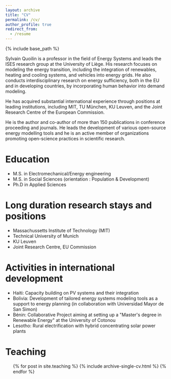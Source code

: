 ```yaml
---
layout: archive
title: "CV"
permalink: /cv/
author_profile: true
redirect_from:
  - /resume
---
```


{% include base_path %}

Sylvain Quoilin is a professor in the field of Energy Systems and leads the ISES research group at the University of Liège. His research focuses on modeling the energy transition, including the integration of renewables, heating and cooling systems, and vehicles into energy grids. He also conducts interdisciplinary research on energy sufficiency, both in the EU and in developing countries, by incorporating human behavior into demand modeling.

He has acquired substantial international experience through positions at leading institutions, including MIT, TU München, KU Leuven, and the Joint Research Centre of the European Commission.

He is the author and co-author of more than 150 publications in conference proceeding and journals. He leads the development of various open-source energy modelling tools and he is an active member of organizations promoting open-science practices in scientific research.

Education
======
* M.S. in Electromechanical/Energy engineering
* M.S. in Social Sciences (orientation : Population & Development)
* Ph.D in Applied Sciences

Long duration research stays and positions
======
* Massachussetts Institute of Technology (MIT)
* Technical University of Munich
* KU Leuven
* Joint Research Centre, EU Commission

Activities in international development
======
* Haiti: Capacity building on PV systems and their integration
* Bolivia: Development of tailored energy systems modeling tools as a support to energy planning (in collaboration with Universidad Mayor de San Simon)
* Bénin: Collaborative Project aiming at setting up a "Master's degree in Renewable Energy" at the University of Cotonou
* Lesotho: Rural electrification with hybrid concentrating solar power plants

Teaching
======
  <ul>{% for post in site.teaching %}
    {% include archive-single-cv.html %}
  {% endfor %}</ul>

